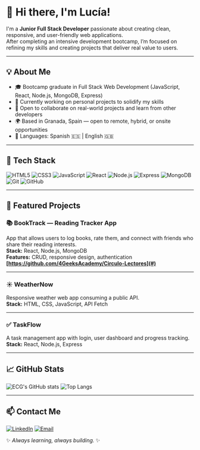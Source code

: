 # 👋 Hi there, I'm Lucía!  

I'm a **Junior Full Stack Developer** passionate about creating clean, responsive, and user-friendly web applications.  
After completing an intensive development bootcamp, I’m focused on refining my skills and creating projects that deliver real value to users.

---

## 💡 About Me
- 🎓 Bootcamp graduate in Full Stack Web Development (JavaScript, React, Node.js, MongoDB, Express)
- 🌱 Currently working on personal projects to solidify my skills
- 🚀 Open to collaborate on real-world projects and learn from other developers
- 🌍 Based in Granada, Spain — open to remote, hybrid, or onsite opportunities
- 💬 Languages: Spanish 🇪🇸 | English 🇬🇧

---

## 🧠 Tech Stack
![HTML5](https://img.shields.io/badge/-HTML5-E34F26?logo=html5&logoColor=white)
![CSS3](https://img.shields.io/badge/-CSS3-1572B6?logo=css3)
![JavaScript](https://img.shields.io/badge/-JavaScript-F7DF1E?logo=javascript&logoColor=black)
![React](https://img.shields.io/badge/-React-61DAFB?logo=react&logoColor=black)
![Node.js](https://img.shields.io/badge/-Node.js-339933?logo=node.js&logoColor=white)
![Express](https://img.shields.io/badge/-Express-000000?logo=express&logoColor=white)
![MongoDB](https://img.shields.io/badge/-MongoDB-47A248?logo=mongodb&logoColor=white)
![Git](https://img.shields.io/badge/-Git-F05032?logo=git&logoColor=white)
![GitHub](https://img.shields.io/badge/-GitHub-181717?logo=github&logoColor=white)

---

## 🧩 Featured Projects

### 📚 BookTrack — Reading Tracker App
App that allows users to log books, rate them, and connect with friends who share their reading interests.  
**Stack:** React, Node.js, MongoDB  
**Features:** CRUD, responsive design, authentication  
**[https://github.com/4GeeksAcademy/Circulo-Lectores](#)**

---

### ☀️ WeatherNow
Responsive weather web app consuming a public API.  
**Stack:** HTML, CSS, JavaScript, API Fetch  

---

### ✅ TaskFlow
A task management app with login, user dashboard and progress tracking.  
**Stack:** React, Node.js, Express  

---

## 📈 GitHub Stats
![ECG's GitHub stats](https://github-readme-stats.vercel.app/api?username=dev-ecg&show_icons=true&theme=react)
![Top Langs](https://github-readme-stats.vercel.app/api/top-langs/?username=dev-ecg&layout=compact&theme=react)

---

## 📫 Contact Me
[![LinkedIn](https://img.shields.io/badge/LinkedIn-Dev-ECG-blue?logo=linkedin&logoColor=white)](https://www.linkedin.com/in/dev-ecg/)
[![Email](https://img.shields.io/badge/Email-cgeulalia11@gmail.com-green?logo=gmail&logoColor=white)](mailto:cgeulalia11l@gmail.com)

✨ *Always learning, always building.* ✨

